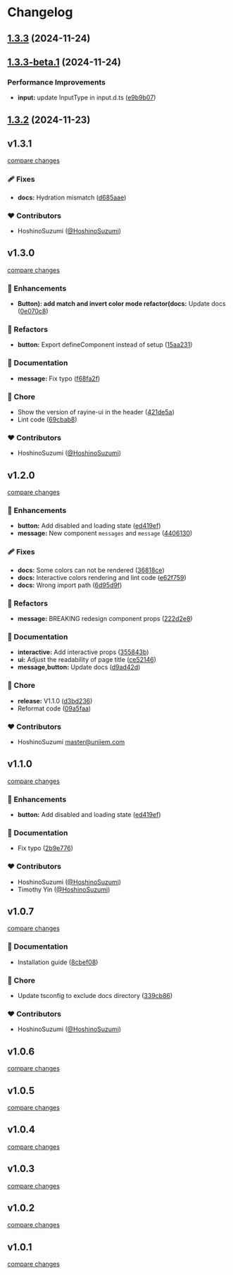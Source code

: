 # Changelog

## [1.3.3](https://github.com/HoshinoSuzumi/rayine-ui/compare/v1.3.3-beta.1...v1.3.3) (2024-11-24)

## [1.3.3-beta.1](https://github.com/HoshinoSuzumi/rayine-ui/compare/v1.3.2...v1.3.3-beta.1) (2024-11-24)

### Performance Improvements

* **input:** update InputType in input.d.ts ([e9b9b07](https://github.com/HoshinoSuzumi/rayine-ui/commit/e9b9b070f75bd4b1c401801986e3208bf5b6aa0c))

## [1.3.2](https://github.com/HoshinoSuzumi/rayine-ui/compare/v1.3.1...v1.3.2) (2024-11-23)

## v1.3.1

[compare changes](https://github.com/HoshinoSuzumi/rayine-ui/compare/v1.3.0...v1.3.1)

### 🩹 Fixes

- **docs:** Hydration mismatch ([d685aae](https://github.com/HoshinoSuzumi/rayine-ui/commit/d685aae))

### ❤️ Contributors

- HoshinoSuzumi ([@HoshinoSuzumi](http://github.com/HoshinoSuzumi))

## v1.3.0

[compare changes](https://github.com/HoshinoSuzumi/rayine-ui/compare/v1.2.0...v1.3.0)

### 🚀 Enhancements

- **Button): add match and invert color mode refactor(docs:** Update docs ([0e070c8](https://github.com/HoshinoSuzumi/rayine-ui/commit/0e070c8))

### 💅 Refactors

- **button:** Export defineComponent instead of setup ([15aa231](https://github.com/HoshinoSuzumi/rayine-ui/commit/15aa231))

### 📖 Documentation

- **message:** Fix typo ([f68fa2f](https://github.com/HoshinoSuzumi/rayine-ui/commit/f68fa2f))

### 🏡 Chore

- Show the version of rayine-ui in the header ([421de5a](https://github.com/HoshinoSuzumi/rayine-ui/commit/421de5a))
- Lint code ([69cbab8](https://github.com/HoshinoSuzumi/rayine-ui/commit/69cbab8))

### ❤️ Contributors

- HoshinoSuzumi ([@HoshinoSuzumi](http://github.com/HoshinoSuzumi))

## v1.2.0

[compare changes](https://github.com/HoshinoSuzumi/rayine-ui/compare/v1.1.0...v1.2.0)

### 🚀 Enhancements

- **button:** Add disabled and loading state ([ed419ef](https://github.com/HoshinoSuzumi/rayine-ui/commit/ed419ef))
- **message:** New component `messages` and `message` ([4406130](https://github.com/HoshinoSuzumi/rayine-ui/commit/4406130))

### 🩹 Fixes

- **docs:** Some colors can not be rendered ([36818ce](https://github.com/HoshinoSuzumi/rayine-ui/commit/36818ce))
- **docs:** Interactive colors rendering and lint code ([e62f759](https://github.com/HoshinoSuzumi/rayine-ui/commit/e62f759))
- **docs:** Wrong import path ([6d95d9f](https://github.com/HoshinoSuzumi/rayine-ui/commit/6d95d9f))

### 💅 Refactors

- **message:** BREAKING redesign component props ([222d2e8](https://github.com/HoshinoSuzumi/rayine-ui/commit/222d2e8))

### 📖 Documentation

- **interactive:** Add interactive props ([355843b](https://github.com/HoshinoSuzumi/rayine-ui/commit/355843b))
- **ui:** Adjust the readability of page title ([ce52146](https://github.com/HoshinoSuzumi/rayine-ui/commit/ce52146))
- **message,button:** Update docs ([d9ad42d](https://github.com/HoshinoSuzumi/rayine-ui/commit/d9ad42d))

### 🏡 Chore

- **release:** V1.1.0 ([d3bd236](https://github.com/HoshinoSuzumi/rayine-ui/commit/d3bd236))
- Reformat code ([09a5faa](https://github.com/HoshinoSuzumi/rayine-ui/commit/09a5faa))

### ❤️ Contributors

- HoshinoSuzumi <master@uniiem.com>

## v1.1.0

[compare changes](https://github.com/HoshinoSuzumi/rayine-ui/compare/v1.0.7...v1.1.0)

### 🚀 Enhancements

- **button:** Add disabled and loading state ([ed419ef](https://github.com/HoshinoSuzumi/rayine-ui/commit/ed419ef))

### 📖 Documentation

- Fix typo ([2b9e776](https://github.com/HoshinoSuzumi/rayine-ui/commit/2b9e776))

### ❤️ Contributors

- HoshinoSuzumi ([@HoshinoSuzumi](http://github.com/HoshinoSuzumi))
- Timothy Yin ([@HoshinoSuzumi](http://github.com/HoshinoSuzumi))

## v1.0.7

[compare changes](https://github.com/HoshinoSuzumi/rayine-ui/compare/v1.0.7-beta.2...v1.0.7)

### 📖 Documentation

- Installation guide ([8cbef08](https://github.com/HoshinoSuzumi/rayine-ui/commit/8cbef08))

### 🏡 Chore

- Update tsconfig to exclude docs directory ([339cb86](https://github.com/HoshinoSuzumi/rayine-ui/commit/339cb86))

### ❤️ Contributors

- HoshinoSuzumi ([@HoshinoSuzumi](http://github.com/HoshinoSuzumi))

## v1.0.6

[compare changes](https://github.com/HoshinoSuzumi/rayine-ui/compare/v1.0.5...v1.0.6)

## v1.0.5

[compare changes](https://github.com/HoshinoSuzumi/rayine-ui/compare/v1.0.4...v1.0.5)

## v1.0.4

[compare changes](https://github.com/HoshinoSuzumi/rayine-ui/compare/v1.0.3...v1.0.4)

## v1.0.3

[compare changes](https://github.com/HoshinoSuzumi/rayine-ui/compare/v1.0.2...v1.0.3)

## v1.0.2

[compare changes](https://github.com/HoshinoSuzumi/rayine-ui/compare/v1.0.1...v1.0.2)

## v1.0.1

[compare changes](https://github.com/HoshinoSuzumi/rayine-ui/compare/v1.0.1-beta.1...v1.0.1)
